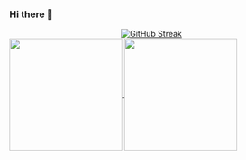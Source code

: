 ### Hi there 👋

<!--
**Konul304/Konul304** is a ✨ _special_ ✨ repository because its `README.md` (this file) appears on your GitHub profile.

Here are some ideas to get you started:

- 🔭 I’m currently working on ...
- 🌱 I’m currently learning ...
- 👯 I’m looking to collaborate on ...
- 🤔 I’m looking for help with ...
- 💬 Ask me about ...
- 📫 How to reach me: ...
- 😄 Pronouns: ...
- ⚡ Fun fact: ...
-->

<div style="text-align: center;">
  <a height=200 align="center" href="https://git.io/streak-stats"><img src="https://github-readme-streak-stats.herokuapp.com?user=Konul304&theme=tokyonight&hide_border=true" alt="GitHub Streak" /></a>
</div>

<div>
  <a href="https://github.com/Konul304/github-readme-stats">
    <img height=200 align="center" src="https://github-readme-stats.vercel.app/api?username=Konul304&show_icons=true&theme=synthwave&rank_icon=github" />
  </a>
  <a href="https://github.com/Konul304/convoychat">
    <img height=200 align="center" src="https://github-readme-stats.vercel.app/api/top-langs?username=Konul304&layout=compact&langs_count=8&card_width=320" />
  </a>
</div>
